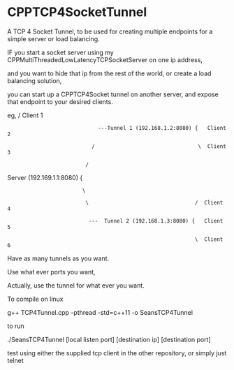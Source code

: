 # CPPTCP4SocketTunnel

A TCP 4 Socket Tunnel, to be used for creating multiple endpoints for a simple server or load balancing.

IF you start a socket server using my CPPMultiThreadedLowLatencyTCPSocketServer on one ip address,

and you want to hide that ip from the rest of the world, or create a load balancing solution,

you can start up a CPPTCP4Socket tunnel on another server, and expose that endpoint to your desired clients.


eg,
                                                                 / Client 1
                                              
                                 ---Tunnel 1 (192.168.1.2:8080) {   Client 2
                                 
                               /                                 \  Client 3
                               
                             /
                             
Server (192.169.1.1:8080)  {
                                     
                            \
                            
                             \                                  /  Client 4
                             
                              ---  Tunnel 2 (192.168.1.3:8080) {   Client 5
                              
                                                                \  Client 6
                                                                
                                                                
Have as many tunnels as you want.

Use what ever ports you want,

Actually, use the tunnel for what ever you want.


To compile on linux

g++ TCP4Tunnel.cpp -pthread -std=c++11 -o SeansTCP4Tunnel

to run

./SeansTCP4Tunnel [local listen port] [destination ip] [destination port]

test using either the supplied tcp client in the other repository, or simply just telnet


